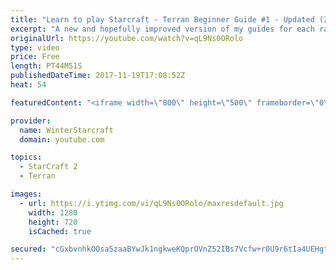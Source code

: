 ```yaml
---
title: "Learn to play Starcraft - Terran Beginner Guide #1 - Updated (2017 LOTV)"
excerpt: "A new and hopefully improved version of my guides for each race where I go over as many basics as possible while doing it live :)  I strongly believe that a super structured guide style is not very helpful compared to watching/playing the game actively.  Feedback is greatly appreciated. -- Watch live"
originalUrl: https://youtube.com/watch?v=qL9Ns0ORolo
type: video
price: Free
length: PT44M51S
publishedDateTime: 2017-11-19T17:08:52Z
heat: 54

featuredContent: "<iframe width=\"800\" height=\"500\" frameborder=\"0\" src=\"https://www.youtube.com/embed/qL9Ns0ORolo\" allow=\"accelerometer; autoplay; encrypted-media; gyroscope; picture-in-picture\" allowfullscreen></iframe>"

provider:
  name: WinterStarcraft
  domain: youtube.com

topics:
  - StarCraft 2
  - Terran

images:
  - url: https://i.ytimg.com/vi/qL9Ns0ORolo/maxresdefault.jpg
    width: 1280
    height: 720
    isCached: true

secured: "cGxbvnhkOOsa5zaaBYwJk1ngkweKQprOVnZ52IBs7Vcfw+r0U9r6tIa4UEHgtqfOg3tPrdpzLu/sl1UZ88MJY9AarhM6UItAtLEzaD/UqQ9wj5G4zKpOku+4trOqsT4R5CImuu61mdaBPCjmlUAsr1y2Bg+GWjIjeYdA4d6EMhbcom1tH3QFrKKGe2D5JPmPY4sGwhwT9YCNHfiSH7WQhcf09tEI6cCJs9P3FonqyhTuKJpe4eyHWXWIUkh/U2NgLZJ0rInhhx+SKO/lP1b4pp6AFCvN/uVRgGwJVIhaN9j0Y06J4+2zC6+sJAOwjFEUmo+dqfGK8aW2NfH3YwkbzuBQscPDZ8X5oMGbufDYA0GSbSZLNWjIIsd+kExl2JgOeuHWdK0RGbgwRmdlrF6D5M6xnXKptdEO2GZCkEfNr9Z7GgXquCR/Btm/IiNJds1g;P4wAE7mXGtTyK4noSldmLA=="
---
```


